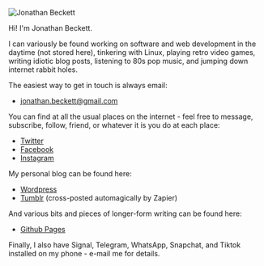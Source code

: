 ![Jonathan Beckett](https://jonbeckett.github.io/assets/images/jonbeckett.jpg)

Hi! I'm Jonathan Beckett.

I can variously be found working on software and web development in the daytime (not stored here), tinkering with Linux, playing retro video games, writing idiotic blog posts, listening to 80s pop music, and jumping down internet rabbit holes.

The easiest way to get in touch is always email:

- [jonathan.beckett@gmail.com](mailto:jonathan.beckett@gmail.com)

You can find at all the usual places on the internet - feel free to message, subscribe, follow, friend, or whatever it is you do at each place:

- [Twitter](https://twitter.com/jonbeckett)
- [Facebook](https://facebook.com/jonbeckett)
- [Instagram](https://instagram.com/jonbeckett)

My personal blog can be found here:

- [Wordpress](https://jonathanwrotethis.wordpress.com)
- [Tumblr](https://jonathanwrotethis.tumblr.com) (cross-posted automagically by Zapier)

And various bits and pieces of longer-form writing can be found here:

- [Github Pages](https://jonbeckett.github.io)

Finally, I also have Signal, Telegram, WhatsApp, Snapchat, and Tiktok installed on my phone - e-mail me for details.
